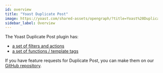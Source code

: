 ```yaml
---
id: overview
title: "Yoast Duplicate Post"
image: https://yoast.com/shared-assets/opengraph/?title=Yoast%20Duplicate%20Post
sidebar_label: Overview
---
```


The Yoast Duplicate Post plugin has:
 
 * [a set of filters and actions](filters-actions.md)
 * [a set of functions / template tags](functions-template-tags.md)
 
If you have feature requests for Duplicate Post, you can make them on our [GitHub repository](https://github.com/Yoast/duplicate-post). 
